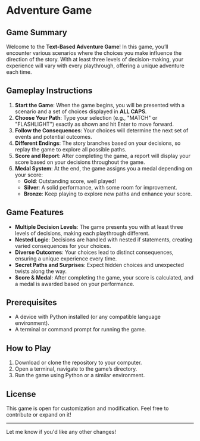 # Adventure Game 

## Game Summary
Welcome to the **Text-Based Adventure Game**! In this game, you’ll encounter various scenarios where the choices you make influence the direction of the story. With at least three levels of decision-making, your experience will vary with every playthrough, offering a unique adventure each time.

## Gameplay Instructions
1. **Start the Game**: When the game begins, you will be presented with a scenario and a set of choices displayed in **ALL CAPS**.
2. **Choose Your Path**: Type your selection (e.g., "MATCH" or "FLASHLIGHT") exactly as shown and hit Enter to move forward.
3. **Follow the Consequences**: Your choices will determine the next set of events and potential outcomes.
4. **Different Endings**: The story branches based on your decisions, so replay the game to explore all possible paths.
5. **Score and Report**: After completing the game, a report will display your score based on your decisions throughout the game.
6. **Medal System**: At the end, the game assigns you a medal depending on your score:
    - **Gold**: Outstanding score, well played!
    - **Silver**: A solid performance, with some room for improvement.
    - **Bronze**: Keep playing to explore new paths and enhance your score.

## Game Features
- **Multiple Decision Levels**: The game presents you with at least three levels of decisions, making each playthrough different.
- **Nested Logic**: Decisions are handled with nested if statements, creating varied consequences for your choices.
- **Diverse Outcomes**: Your choices lead to distinct consequences, ensuring a unique experience every time.
- **Secret Paths and Surprises**: Expect hidden choices and unexpected twists along the way.
- **Score & Medal**: After completing the game, your score is calculated, and a medal is awarded based on your performance.

## Prerequisites
- A device with Python installed (or any compatible language environment).
- A terminal or command prompt for running the game.

## How to Play
1. Download or clone the repository to your computer.
2. Open a terminal, navigate to the game’s directory.
3. Run the game using Python or a similar environment.

## License
This game is open for customization and modification. Feel free to contribute or expand on it!

---

Let me know if you'd like any other changes!
